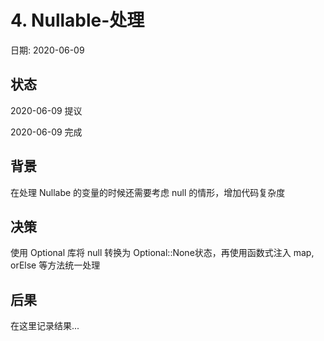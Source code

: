 # 4. Nullable-处理

日期: 2020-06-09

## 状态

2020-06-09 提议

2020-06-09 完成

## 背景

在处理 Nullabe 的变量的时候还需要考虑 null 的情形，增加代码复杂度

## 决策

使用 Optional 库将 null 转换为 Optional::None状态，再使用函数式注入 map, orElse 等方法统一处理

## 后果

在这里记录结果...
